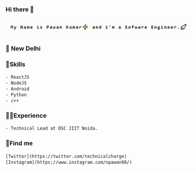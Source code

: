 ### Hi there 👋

![pawan](https://github.com/npawan98/npawan98/blob/master/pawan.gif)

### 📌 New Delhi
### 🚀Skills
    - ReactJS
    - NodeJS
    - Android
    - Python
    - c++
### 👨‍💼Experience
    - Technical Lead at DSC JIIT Noida.

### 🤪Find me 
    [Twitter](https://twitter.com/technicalcharge)
    [Instagram](https://www.instagram.com/npawan98/)
<!--
**npawan98/npawan98** is a ✨ _special_ ✨ repository because its `README.md` (this file) appears on your GitHub profile.

Here are some ideas to get you started:

- 🔭 I’m currently working on ...
- 🌱 I’m currently learning ...
- 👯 I’m looking to collaborate on ...
- 🤔 I’m looking for help with ...
- 💬 Ask me about ...
- 📫 How to reach me: ...
- 😄 Pronouns: ...
- ⚡ Fun fact: ...
-->
